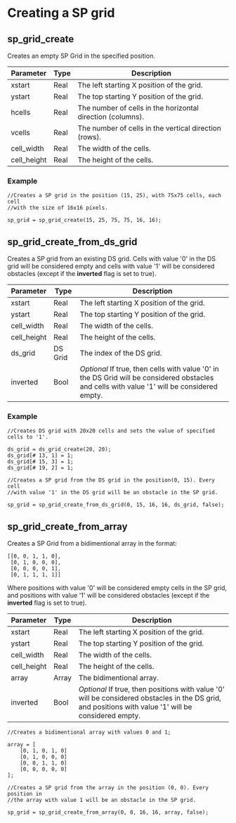 # Creating a SP grid
## sp_grid_create
Creates an empty SP Grid in the specified position.

| Parameter   | Type | Description
|-------------|------|------------
| xstart      | Real | The left starting X position of the grid.
| ystart      | Real | The top starting Y position of the grid.
| hcells      | Real | The number of cells in the horizontal direction (columns).
| vcells      | Real | The number of cells in the vertical direction (rows).
| cell_width  | Real | The width of the cells.
| cell_height | Real | The height of the cells.

### Example

	//Creates a SP grid in the position (15, 25), with 75x75 cells, each cell
	//with the size of 16x16 pixels.
	
    sp_grid = sp_grid_create(15, 25, 75, 75, 16, 16);

## sp_grid_create_from_ds_grid
Creates a SP grid from an existing DS grid. Cells with value '0' in the DS grid will be considered empty and cells with value '1' will be considered obstacles (except if the **inverted** flag is set to true).

| Parameter   | Type    | Description
|-------------|---------|------------
| xstart      | Real    | The left starting X position of the grid.
| ystart      | Real    | The top starting Y position of the grid.
| cell_width  | Real    | The width of the cells.
| cell_height | Real    | The height of the cells.
| ds_grid     | DS Grid | The index of the DS grid.
| inverted    | Bool    | *Optional* If true, then cells with value '0' in the DS Grid will be considered obstacles and cells with value '1' will be considered empty.

### Example

	//Creates DS grid with 20x20 cells and sets the value of specified cells to '1'.
	
	ds_grid = ds_grid_create(20, 20);
	ds_grid[# 13, 1] = 1;
	ds_grid[# 15, 3] = 1;
	ds_grid[# 19, 2] = 1; 
		
	//Creates a SP grid from the DS grid in the position(0, 15). Every cell
	//with value '1' in the DS grid will be an obstacle in the SP grid.
	
	sp_grid = sp_grid_create_from_ds_grid(0, 15, 16, 16, ds_grid, false);

## sp_grid_create_from_array
Creates a SP Grid from a bidimentional array in the format:
	
	[[0, 0, 1, 1, 0],
	 [0, 1, 0, 0, 0],
	 [0, 0, 0, 0, 1],
	 [0, 1, 1, 1, 1]]
	 
Where positions with value '0' will be considered empty cells in the SP grid, and positions with value '1' will be considered obstacles (except if the **inverted** flag is set to true).

| Parameter   | Type    | Description
|-------------|---------|------------
| xstart      | Real    | The left starting X position of the grid.
| ystart      | Real    | The top starting Y position of the grid.
| cell_width  | Real    | The width of the cells.
| cell_height | Real    | The height of the cells.
| array       | Array   | The bidimentional array.
| inverted    | Bool    | *Optional* If true, then positions with value '0' will be considered obstacles in the DS grid, and positions with value '1' will be considered empty.

	//Creates a bidimentional array with values 0 and 1;
		
	array = [
		[0, 1, 0, 1, 0]
		[0, 1, 0, 0, 0]
		[0, 0, 1, 1, 0]
		[0, 0, 0, 0, 0]
	];
	
	//Creates a SP grid from the array in the position (0, 0). Every position in
	//the array with value 1 will be an obstacle in the SP grid.

	sp_grid = sp_grid_create_from_array(0, 0, 16, 16, array, false);
